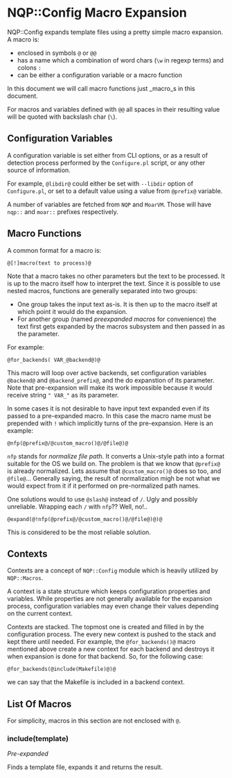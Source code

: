 # NQP::Config Macro Expansion

NQP::Config expands template files using a pretty simple macro expansion. A
macro is:

* enclosed in symbols `@` or `@@`
* has a name which a combination of word chars (`\w` in regexp terms) and colons
  `:` 
* can be either a configuration variable or a macro function

In this document we will call macro functions just _macro_s in this document.

For macros and variables defined with `@@` all spaces in their resulting value
will be quoted with backslash char (`\`).

## Configuration Variables

A configuration variable is set either from CLI options, or as a result of
detection process performed by the `Configure.pl` script, or any other source of
information.

For example, `@libdir@` could either be set with `--libdir` option of
`Configure.pl`, or set to a default value using a value from `@prefix@`
variable.

A number of variables are fetched from `NQP` and `MoarVM`. Those will have
`nqp::` and `moar::` prefixes respectively.

## Macro Functions

A common format for a macro is:

```
@[!]macro(text to process)@
```

Note that a macro takes no other parameters but the text to be processed. It is
up to the macro itself how to interpret the text. Since it is possible to use
nested macros, functions are generally separated into two groups:

- One group takes the input text as-is. It is then up to the macro itself at
  which point it would do the expansion.
- For another group (named _preexpanded macros_ for convenience) the text first
  gets expanded by the macros subsystem and then passed in as the parameter. 

For example:

```
@for_backends( VAR_@backend@)@
```

This macro will loop over active backends, set configuration variables
`@backend@` and `@backend_prefix@`, and the do expanstion of its parameter. Note
that pre-expansion will make its work impossible because it would receive string
`" VAR_"` as its parameter.

In some cases it is not desirable to have input text expanded even if its passed
to a pre-expanded macro. In this case the macro name must be prepended with `!`
which implicitly turns of the pre-expansion.  Here is an example:

```
@nfp(@prefix@/@custom_macro()@/@file@)@
```

`nfp` stands for _normalize file path_. It converts a Unix-style path into
a format suitable for the OS we build on. The problem is that we know that
`@prefix@` is already normalized. Lets assume that `@custom_macro()@` does so
too, and `@file@`... Generally saying, the result of normalization migh be not
what we would expect from it if it performed on pre-normalized path names.

One solutions would to use `@slash@` instead of `/`. Ugly and possibly
unreliable. Wrapping each `/` with `nfp`?? Well, no!..

```
@expand(@!nfp(@prefix@/@custom_macro()@/@file@)@)@
```

This is considered to be the most reliable solution.

## Contexts

Contexts are a concept of `NQP::Config` module which is heavily utilized by
`NQP::Macros`. 

A context is a state structure which keeps configuration properties and
variables. While properties are not generally available for the expansion
process, configuration variables may even change their values depending on the
current context.

Contexts are stacked. The topmost one is created and filled in by the
configuration process. The every new context is pushed to the stack and kept
there until needed. For example, the `@for_backends()@` macro mentioned above
create a new context for each backend and destroys it when expansion is done for
that backend. So, for the following case:

```
@for_backends(@include(Makefile)@)@
```

we can say that the Makefile is included in a backend context.

## List Of Macros

For simplicity, macros in this section are not enclosed with `@`.

### include(template)

_Pre-expanded_

Finds a template file, expands it and returns the result.
